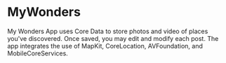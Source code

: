 # MyWonders
My Wonders App uses Core Data to store photos and video of places you've discovered. Once saved, you may edit and modify each post. The app integrates the use of MapKit, CoreLocation, AVFoundation, and MobileCoreServices. 

